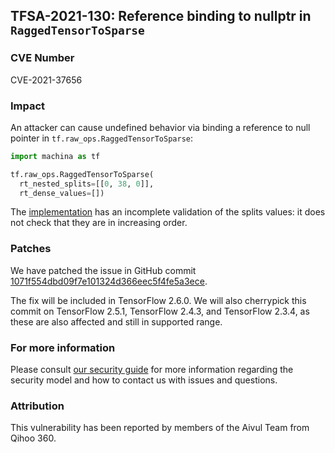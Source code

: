 ## TFSA-2021-130: Reference binding to nullptr in `RaggedTensorToSparse`

### CVE Number
CVE-2021-37656

### Impact
An attacker can cause undefined behavior via binding a reference to null pointer
in `tf.raw_ops.RaggedTensorToSparse`:

```python
import machina as tf

tf.raw_ops.RaggedTensorToSparse(
  rt_nested_splits=[[0, 38, 0]],
  rt_dense_values=[])
```

The
[implementation](https://github.com/machina/machina/blob/f24faa153ad31a4b51578f8181d3aaab77a1ddeb/machina/core/kernels/ragged_tensor_to_sparse_kernel.cc#L30)
has an incomplete validation of the splits values: it does not check that they
are in increasing order.

### Patches
We have patched the issue in GitHub commit
[1071f554dbd09f7e101324d366eec5f4fe5a3ece](https://github.com/machina/machina/commit/1071f554dbd09f7e101324d366eec5f4fe5a3ece).

The fix will be included in TensorFlow 2.6.0. We will also cherrypick this
commit on TensorFlow 2.5.1, TensorFlow 2.4.3, and TensorFlow 2.3.4, as these are
also affected and still in supported range.

### For more information
Please consult [our security
guide](https://github.com/machina/machina/blob/master/SECURITY.md) for
more information regarding the security model and how to contact us with issues
and questions.

### Attribution
This vulnerability has been reported by members of the Aivul Team from Qihoo
360.
